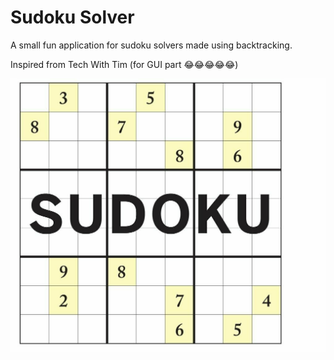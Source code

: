 # Sudoku Solver
A small fun application for sudoku solvers made using backtracking.

Inspired from Tech With Tim (for GUI part 😂😂😂😂😂)

![Sudoku](https://github.com/marpit19/Sudoku-Solver/blob/master/sudoku.jfif)
